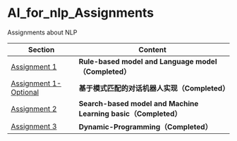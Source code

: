 # AI_for_nlp_Assignments
Assignments about NLP

Section | Content
---- | ---
[Assignment 1](https://github.com/RacleRay/AI_for_nlp_Assignments/blob/master/assignment-1/Assignment-01.ipynb) | **Rule-based model and Language model（Completed）**
[Assignment 1-Optional](https://github.com/RacleRay/AI_for_nlp_Assignments/blob/master/assignment-1/Assignment-1-Optional.ipynb) | **基于模式匹配的对话机器人实现（Completed）**
[Assignment 2](https://github.com/RacleRay/AI_for_nlp_Assignments/blob/master/assignment-2/Assignment-02.ipynb) | **Search-based model and Machine Learning basic（Completed）**
[Assignment 3](https://github.com/RacleRay/AI_for_nlp_Assignments/blob/master/assignment-3/Assignment-03.ipynb) | **Dynamic-Programming（Completed）**
